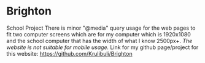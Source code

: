 # Brighton
School Project
There is minor "@media" query usage for the web pages to fit two computer screens which are for my computer which is 1920x1080 and the school computer that has the width of what I know 2500px+.
*The website is not suitable for mobile usage.*
Link for my github page/project for this website: https://github.com/Krulibuli/Brighton
